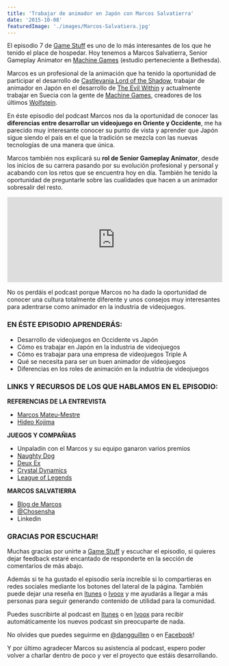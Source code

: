 ```yaml
---
title: 'Trabajar de animador en Japón con Marcos Salvatierra'
date: '2015-10-08'
featuredImage: './images/Marcos-Salvatiera.jpg'
---
```


El episodio 7 de [Game Stuff](http://www.ivoox.com/podcast-game-stuff_sq_f1174207_1.html) es uno de lo más interesantes de los que he tenido el place de hospedar. Hoy tenemos a Marcos Salvatierra, Senior Gameplay Animator en [Machine Games](http://www.machinegames.com/home.php?lang=es) (estudio perteneciente a Bethesda).

Marcos es un profesional de la animación que ha tenido la oportunidad de participar el desarrollo de [Castlevania Lord of the Shadow](https://es.wikipedia.org/wiki/Castlevania:_Lords_of_Shadow), trabajar de animador en Japón en el desarrollo de [The Evil Within](http://theevilwithin.com/age) y actualmente trabajar en Suecia con la gente de [Machine Games](http://www.machinegames.com/home.php?lang=es), creadores de los últimos [Wolfstein](https://es.wikipedia.org/wiki/Wolfenstein:_The_New_Order).

En éste episodio del podcast Marcos nos da la oportunidad de conocer las **diferencias entre desarrollar un videojuego en Oriente y Occidente**, me ha parecido muy interesante conocer su punto de vista y aprender que Japón sigue siendo el país en el que la tradición se mezcla con las nuevas tecnologías de una manera que única.

Marcos también nos explicará su **rol de Senior Gameplay Animator**, desde los inicios de su carrera pasando por su evolución profesional y personal y acabando con los retos que se encuentra hoy en día. También he tenido la oportunidad de preguntarle sobre las cualidades que hacen a un animador sobresalir del resto.

<iframe id="audio_8851287" style="border: 1px solid #EEE; box-sizing: border-box; width: 100%;" src="https://www.ivoox.com/player_ej_8851287_4_1.html?c1=ff6600" height="200" frameborder="0" scrolling="no" allowfullscreen="allowfullscreen"></iframe>

No os perdáis el podcast porque Marcos no ha dado la oportunidad de conocer una cultura totalmente diferente y unos consejos muy interesantes para adentrarse como animador en la industria de videojuegos.

### EN ÉSTE EPISODIO APRENDERÁS:

- Desarrollo de videojuegos en Occidente vs Japón
- Cómo es trabajar en Japón en la industria de videojuegos
- Cómo es trabajar para una empresa de videojuegos Triple A
- Qué se necesita para ser un buen animador de videojuegos
- Diferencias en los roles de animación en la industria de videojuegos

### LINKS Y RECURSOS DE LOS QUE HABLAMOS EN EL EPISODIO:

**REFERENCIAS DE LA ENTREVISTA**

- [Marcos Mateu-Mestre](https://www.linkedin.com/profile/view?id=AAkAAADtReUBRRdj2_431IHOikyFAQ3NvBs74yA&authType=NAME_SEARCH&authToken=7rYm&locale=es_ES&trk=tyah&trkInfo=clickedVertical%3Amynetwork%2CclickedEntityId%3A15549925%2CauthType%3ANAME_SEARCH%2Cidx%3A1-1-1%2CtarId%3A1444064683068%2Ctas%3AMarcos%20Mateu-Mestre)
- [Hideo Kojima](https://es.wikipedia.org/wiki/Hideo_Kojima)

**JUEGOS Y COMPAÑIAS**

- Unpaladin con el Marcos y su equipo ganaron varios premios
- [Naughty Dog](http://www.naughtydog.com/)
- [Deux Ex](https://www.deusex.com/)
- [Crystal Dynamics](https://crystald.com/)
- [League of Legends](http://na.leagueoflegends.com/)

**MARCOS SALVATIERRA**

- [Blog de Marcos](http://chosensha.blogspot.ca/)
- [@Chosensha](https://twitter.com/Chosensha)
- Linkedin

### GRACIAS POR ESCUCHAR!

Muchas gracias por unirte a [Game Stuff](http://www.ivoox.com/ep-5-metodologias-agiles-videojuegos-pablo-audios-mp3_rf_7761362_1.html) y escuchar el episodio, si quieres dejar feedback estaré encantado de responderte en la sección de comentarios de más abajo.

Además si te ha gustado el episodio sería increíble si lo compartieras en redes sociales mediante los botones del lateral de la página. También puede dejar una reseña en [Itunes](https://itunes.apple.com/es/podcast/game-stuff/id1001925699?l=en) o [Ivoox](http://www.ivoox.com/podcast-game-stuff_sq_f1174207_1.html) y me ayudarás a llegar a más personas para seguir generando contenido de utilidad para la comunidad.

Puedes suscribirte al podcast en [Itunes](https://itunes.apple.com/es/podcast/game-stuff/id1001925699?l=en) o en [Ivoox](http://www.ivoox.com/ep-5-metodologias-agiles-videojuegos-pablo-audios-mp3_rf_7761362_1.html) para recibir automáticamente los nuevos podcast sin preocuparte de nada.

No olvides que puedes seguirme en [@dangguillen](https://twitter.com/dangguillen) o en [Facebook](https://www.facebook.com/DanielGGBlog?)!

Y por último agradecer Marcos su asistencia al podcast, espero poder volver a charlar dentro de poco y ver el proyecto que estáis desarrollando.
